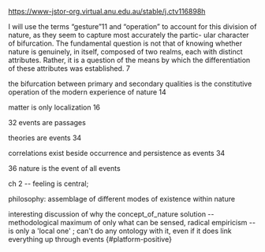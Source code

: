 https://www-jstor-org.virtual.anu.edu.au/stable/j.ctv116898h

I will use the terms “gesture”11 and “operation” to account for this division of nature, as they seem to capture most accurately the partic- ular character of bifurcation. The fundamental question is not that of knowing whether nature is genuinely, in itself, composed of two realms, each with distinct attributes. Rather, it is a question of the means by which the differentiation of these attributes was established. 7

the bifurcation between primary and secondary qualities is the constitutive operation of the modern experience of nature 14 

matter is only localization 16
    
32 events are passages

theories are events 34

correlations exist beside occurrence and persistence as events 34

36 nature is the event of all events 

ch 2 -- feeling is central;

philosophy: assemblage of different modes of existence within nature

interesting discussion of why the concept_of_nature solution -- methodological maximum  of only what can be sensed, radical empiricism -- is only a 'local one' ; can't do any ontology with it, even if it does link everything up through events {#platform-positive}
